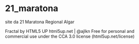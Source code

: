 # 21_maratona

site da 21 Maratona Regional Algar

Fractal by HTML5 UP
html5up.net | @ajlkn
Free for personal and commercial use under the CCA 3.0 license (html5up.net/license)
